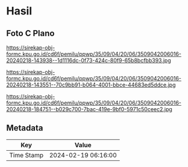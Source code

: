 # Hasil

## Foto C Plano

https://sirekap-obj-formc.kpu.go.id/cd6f/pemilu/ppwp/35/09/04/20/06/3509042006016-20240218-143938--1d1116dc-0f73-424c-80f9-65b8bcfbb393.jpg

https://sirekap-obj-formc.kpu.go.id/cd6f/pemilu/ppwp/35/09/04/20/06/3509042006016-20240218-143551--70c9bb91-b064-4001-bbce-44683ed5ddce.jpg

https://sirekap-obj-formc.kpu.go.id/cd6f/pemilu/ppwp/35/09/04/20/06/3509042006016-20240218-184751--b029c700-7bac-419e-9bf0-5971c50ceec2.jpg


## Metadata

| Key        | Value               |
| ---------- | ------------------- |
| Time Stamp | 2024-02-19 06:16:00 |



